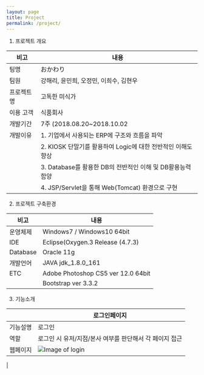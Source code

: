 ```yaml
---
layout: page
title: Project
permalink: /project/
---
```


1. 프로젝트 개요

| 비고 |   내용 |
|--------|--------|
|팅명|おかわり |
|팀원| 강해리, 윤민희, 오정민, 이희수, 김현우|
|프로젝트명|고독한 미식가|
|이용 고객|식품회사|
|개발기간|7주 (2018.08.20~2018.10.02|
|개발이유|1. 기업에서 사용되는 ERP에 구조와 흐름을 파악  |
||2. KIOSK 단말기를 활용하여 Logic에 대한 전반적인 이해도 향상
||3. Database를 활용한 DB의 전반적인 이해 및 DB활용능력 함양
||4. JSP/Servlet을 통해 Web(Tomcat) 환경으로 구현|

2. 프로젝트 구축환경

| 비고 |   내용 |
|--------|--------|
|운영체제|Windows7 / Windows10 64bit |
|IDE|Eclipse(Oxygen.3 Release (4.7.3)|
|Database|Oracle 11g|
|개발언어|JAVA jdk_1.8.0_161|
|ETC|Adobe Photoshop CS5 ver 12.0 64bit|
||Bootstrap ver 3.3.2|

3. 기능소개

||로그인페이지|
|--------|--------|
|기능설명|로그인|
|역할|로그인 시 유저/지점/본사 여부를 판단해서 각 페이지 접근|
|웹페이지|![Image of login](https://ohjungminbdkk.github.io/images/project/team2(okawari)/main.jpg)
|